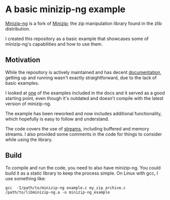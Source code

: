 # A basic minizip-ng example
[Minizip-ng](https://github.com/zlib-ng/minizip-ng) is a fork of [Minizip](https://github.com/madler/zlib/tree/master/contrib/minizip); the zip manipulation library found in the zlib distribution.

I created this repository as a basic example that showcases some of minizip-ng's capabilities and how to use them.

## Motivation
While the repository is actively maintained and has decent [documentation](https://raw.githubusercontent.com/zlib-ng/minizip-ng/636cba864390d51671779fd32a3fc9a0ef5c7735/doc/README.md), getting up and running wasn't exactly straightforward, due to the lack of basic examples.

I looked at [one](https://gist.githubusercontent.com/chenxiaolong/dbab3fbef51b9d0fa969e220dbb85967/raw/23c9c202431f86268e124d65f6a54256e0ea34d6/minizip_buf_hang_test.c) of the examples included in the docs and it served as a good starting point, even though it's outdated and doesn't compile with the latest version of minizip-ng.

The example has been reworked and now includes additional functionality, which hopefully is easy to follow and understand.

The code covers the use of [streams](https://github.com/zlib-ng/minizip-ng/blob/636cba864390d51671779fd32a3fc9a0ef5c7735/doc/README.md#using-streams), including buffered and memory streams. I also provided some comments in the code for things to consider while using the library.

## Build
To compile and run the code, you need to also have minizip-ng. You could build it as a static library to keep the process simple. On Linux with gcc, I use something like:

```
gcc  -I/path/to/minizip-ng example.c my_zip_archive.c /path/to/libminizip-ng.a -o minizip-ng_example
```
